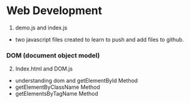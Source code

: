 # Web Development

1. demo.js and index.js
- two javascript files created to learn to push and add files to github.
### DOM (document object model)
2. Index.html and DOM.js 
- understanding dom and getElementById Method
- getElementByClassName Method
- getElementsByTagName Method
